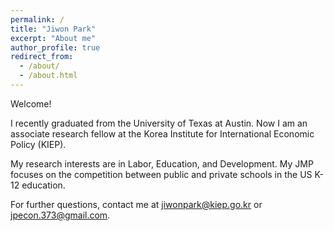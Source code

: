 ```yaml
---
permalink: /
title: "Jiwon Park"
excerpt: "About me"
author_profile: true
redirect_from: 
  - /about/
  - /about.html
---
```


Welcome!

I recently graduated from the University of Texas at Austin. Now I am an associate research fellow at the Korea Institute for International Economic Policy (KIEP).

My research interests are in Labor, Education, and Development. My JMP focuses on the competition between public and private schools in the US K-12 education.

For further questions, contact me at <jiwonpark@kiep.go.kr> or <jpecon.373@gmail.com>.

